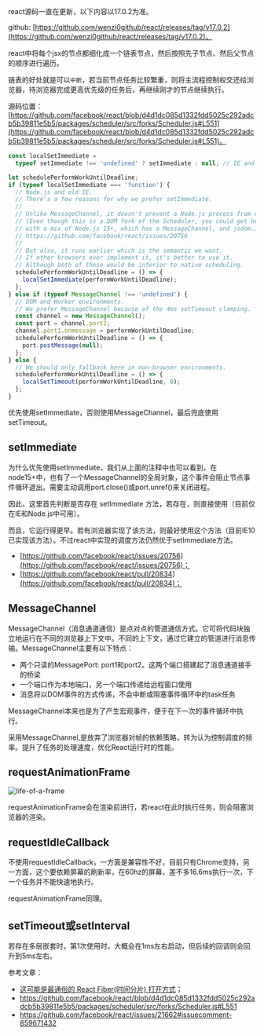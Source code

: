 react源码一直在更新，以下内容以17.0.2为准。

github: [https://github.com/wenzi0github/react/releases/tag/v17.0.2](https://github.com/wenzi0github/react/releases/tag/v17.0.2)。

react中将每个jsx的节点都细化成一个链表节点，然后按照先子节点、然后父节点的顺序进行遍历。

链表的好处就是可以`中断`，若当前节点任务比较繁重，则将主流程控制权交还给浏览器，待浏览器完成更高优先级的任务后，再继续刚才的节点继续执行。

源码位置：[https://github.com/facebook/react/blob/d4d1dc085d1332fdd5025c292adcb5b39811e5b5/packages/scheduler/src/forks/Scheduler.js#L551](https://github.com/facebook/react/blob/d4d1dc085d1332fdd5025c292adcb5b39811e5b5/packages/scheduler/src/forks/Scheduler.js#L551)。

```javascript
const localSetImmediate =
  typeof setImmediate !== 'undefined' ? setImmediate : null; // IE and Node.js + jsdom

let schedulePerformWorkUntilDeadline;
if (typeof localSetImmediate === 'function') {
  // Node.js and old IE.
  // There's a few reasons for why we prefer setImmediate.
  //
  // Unlike MessageChannel, it doesn't prevent a Node.js process from exiting.
  // (Even though this is a DOM fork of the Scheduler, you could get here
  // with a mix of Node.js 15+, which has a MessageChannel, and jsdom.)
  // https://github.com/facebook/react/issues/20756
  //
  // But also, it runs earlier which is the semantic we want.
  // If other browsers ever implement it, it's better to use it.
  // Although both of these would be inferior to native scheduling.
  schedulePerformWorkUntilDeadline = () => {
    localSetImmediate(performWorkUntilDeadline);
  };
} else if (typeof MessageChannel !== 'undefined') {
  // DOM and Worker environments.
  // We prefer MessageChannel because of the 4ms setTimeout clamping.
  const channel = new MessageChannel();
  const port = channel.port2;
  channel.port1.onmessage = performWorkUntilDeadline;
  schedulePerformWorkUntilDeadline = () => {
    port.postMessage(null);
  };
} else {
  // We should only fallback here in non-browser environments.
  schedulePerformWorkUntilDeadline = () => {
    localSetTimeout(performWorkUntilDeadline, 0);
  };
}
```

优先使用setImmediate，否则使用MessageChannel，最后兜底使用setTimeout。

## setImmediate

为什么优先使用setImmediate，我们从上面的注释中也可以看到，在node15+中，也有了一个MessageChannel的全局对象，这个事件会阻止节点事件循环退出。需要主动调用port.close()或port.unref()来关闭进程。

因此，这里首先判断是否存在 setImmediate 方法，若存在，则直接使用（目前仅在IE和Node.js中可用）。

而且，它运行得更早。若有浏览器实现了该方法，则最好使用这个方法（目前IE10已实现该方法）。不过react中实现的调度方法仍然优于setImmediate方法。

* [https://github.com/facebook/react/issues/20756](https://github.com/facebook/react/issues/20756)；
* [https://github.com/facebook/react/pull/20834](https://github.com/facebook/react/pull/20834)；

## MessageChannel

MessageChannel（消息通道通信）是点对点的管道通信方式。它可将代码块独立地运行在不同的浏览器上下文中。不同的上下文，通过它建立的管道进行消息传输。MessageChannel主要有以下特点：

* 两个只读的MessagePort: port1和port2。这两个端口搭建起了消息通道接手的桥梁
* 一个端口作为本地端口，另一个端口传递给远程窗口使用
* 消息将以DOM事件的方式传递，不会中断或阻塞事件循环中的task任务

MessageChannel本来也是为了产生宏观事件，便于在下一次的事件循环中执行。

采用MessageChannel,是放弃了浏览器对帧的依赖策略，转为认为控制调度的频率。提升了任务的处理速度，优化React运行时的性能。

## requestAnimationFrame

![life-of-a-frame](https://p1-jj.byteimg.com/tos-cn-i-t2oaga2asx/gold-user-assets/2019/10/21/16deecc428fb4c0b~tplv-t2oaga2asx-watermark.awebp)

requestAnimationFrame会在渲染前进行，若react在此时执行任务，则会阻塞浏览器的渲染。

## requestIdleCallback

不使用requestIdleCallback，一方面是兼容性不好，目前只有Chrome支持，另一方面，这个要依赖屏幕的刷新率，在60hz的屏幕，差不多16.6ms执行一次，下一个任务并不能快速地执行。

requestAnimationFrame同理。

## setTimeout或setInterval

若存在多层嵌套时，第1次使用时，大概会在1ms左右启动，但后续的回调则会回升到5ms左右。

参考文章：

* [这可能是最通俗的 React Fiber(时间分片) 打开方式](https://juejin.cn/post/6844903975112671239)；
* https://github.com/facebook/react/blob/d4d1dc085d1332fdd5025c292adcb5b39811e5b5/packages/scheduler/src/forks/Scheduler.js#L551
* https://github.com/facebook/react/issues/21662#issuecomment-859671432
